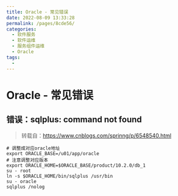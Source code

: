 ```yaml
---
title: Oracle - 常见错误
date: 2022-08-09 13:33:28
permalink: /pages/8cde56/
categories:
  - 软件服务
  - 软件运维
  - 服务组件运维
  - Oracle
tags:
  - 
---
```


# Oracle - 常见错误

## 错误：sqlplus: command not found

>  转载自：https://www.cnblogs.com/sprinng/p/6548540.html

```shell
# 调整成对应oracle地址
export ORACLE_BASE=/u01/app/oracle
# 注意调整对应版本
export ORACLE_HOME=$ORACLE_BASE/product/10.2.0/db_1
su - root
ln -s $ORACLE_HOME/bin/sqlplus /usr/bin
su - oracle
sqlplus /nolog
```

